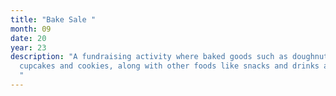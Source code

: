 ```yaml
---
title: "Bake Sale "
month: 09
date: 20
year: 23
description: "A fundraising activity where baked goods such as doughnuts,
  cupcakes and cookies, along with other foods like snacks and drinks are sold.
  "
---
```

